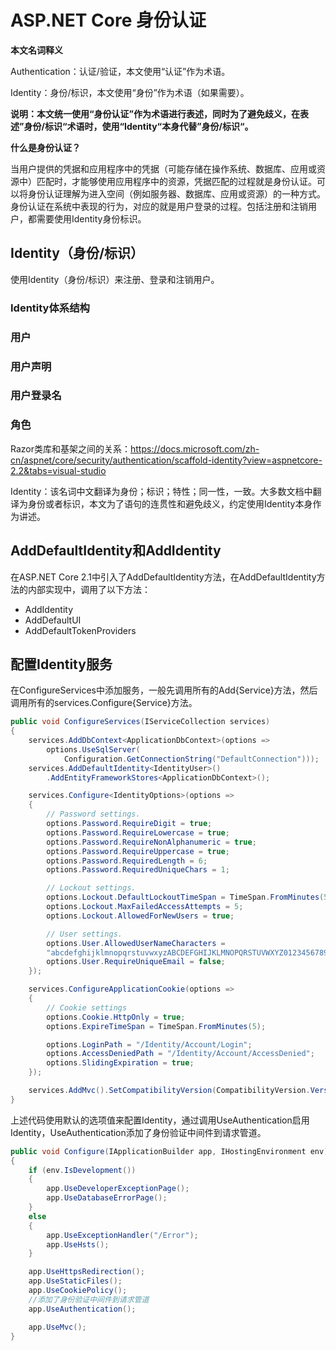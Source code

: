 # ASP.NET Core 身份认证

**本文名词释义**

Authentication：认证/验证，本文使用“认证”作为术语。

Identity：身份/标识，本文使用“身份”作为术语（如果需要）。

**说明：本文统一使用“身份认证”作为术语进行表述，同时为了避免歧义，在表述”身份/标识“术语时，使用“Identity“本身代替”身份/标识“。**

**什么是身份认证？**

当用户提供的凭据和应用程序中的凭据（可能存储在操作系统、数据库、应用或资源中）匹配时，才能够使用应用程序中的资源，凭据匹配的过程就是身份认证。可以将身份认证理解为进入空间（例如服务器、数据库、应用或资源）的一种方式。身份认证在系统中表现的行为，对应的就是用户登录的过程。包括注册和注销用户，都需要使用Identity身份标识。



## Identity（身份/标识）

使用Identity（身份/标识）来注册、登录和注销用户。



### Identity体系结构



### 用户

### 用户声明

### 用户登录名

### 角色

















Razor类库和基架之间的关系：https://docs.microsoft.com/zh-cn/aspnet/core/security/authentication/scaffold-identity?view=aspnetcore-2.2&tabs=visual-studio











Identity：该名词中文翻译为身份；标识；特性；同一性，一致。大多数文档中翻译为身份或者标识，本文为了语句的连贯性和避免歧义，约定使用Identity本身作为讲述。



## AddDefaultIdentity和AddIdentity

在ASP.NET Core 2.1中引入了AddDefaultIdentity方法，在AddDefaultIdentity方法的内部实现中，调用了以下方法：

- AddIdentity
- AddDefaultUI
- AddDefaultTokenProviders



## 配置Identity服务

在ConfigureServices中添加服务，一般先调用所有的Add{Service}方法，然后调用所有的services.Configure{Service}方法。

```c#
public void ConfigureServices(IServiceCollection services)
{
    services.AddDbContext<ApplicationDbContext>(options =>
        options.UseSqlServer(
            Configuration.GetConnectionString("DefaultConnection")));
    services.AddDefaultIdentity<IdentityUser>()
        .AddEntityFrameworkStores<ApplicationDbContext>();

    services.Configure<IdentityOptions>(options =>
    {
        // Password settings.
        options.Password.RequireDigit = true;
        options.Password.RequireLowercase = true;
        options.Password.RequireNonAlphanumeric = true;
        options.Password.RequireUppercase = true;
        options.Password.RequiredLength = 6;
        options.Password.RequiredUniqueChars = 1;

        // Lockout settings.
        options.Lockout.DefaultLockoutTimeSpan = TimeSpan.FromMinutes(5);
        options.Lockout.MaxFailedAccessAttempts = 5;
        options.Lockout.AllowedForNewUsers = true;

        // User settings.
        options.User.AllowedUserNameCharacters =
        "abcdefghijklmnopqrstuvwxyzABCDEFGHIJKLMNOPQRSTUVWXYZ0123456789-._@+";
        options.User.RequireUniqueEmail = false;
    });

    services.ConfigureApplicationCookie(options =>
    {
        // Cookie settings
        options.Cookie.HttpOnly = true;
        options.ExpireTimeSpan = TimeSpan.FromMinutes(5);

        options.LoginPath = "/Identity/Account/Login";
        options.AccessDeniedPath = "/Identity/Account/AccessDenied";
        options.SlidingExpiration = true;
    });

    services.AddMvc().SetCompatibilityVersion(CompatibilityVersion.Version_2_1);
}
```

上述代码使用默认的选项值来配置Identity，通过调用UseAuthentication启用Identity，UseAuthentication添加了身份验证中间件到请求管道。

```c#
public void Configure(IApplicationBuilder app, IHostingEnvironment env)
{
    if (env.IsDevelopment())
    {
        app.UseDeveloperExceptionPage();
        app.UseDatabaseErrorPage();
    }
    else
    {
        app.UseExceptionHandler("/Error");
        app.UseHsts();
    }

    app.UseHttpsRedirection();
    app.UseStaticFiles();
    app.UseCookiePolicy();
	//添加了身份验证中间件到请求管道
    app.UseAuthentication();

    app.UseMvc();
}
```





